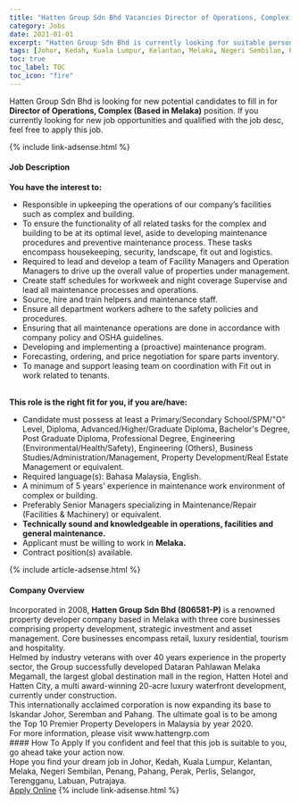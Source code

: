 ```yaml
---
title: "Hatten Group Sdn Bhd Vacancies Director of Operations, Complex (Based in Melaka)" 
category: Jobs 
date: 2021-01-01 
excerpt: "Hatten Group Sdn Bhd is currently looking for suitable person to fill in the Director of Operations, Complex (Based in Melaka) which positioned at Johor, Kedah, Kuala Lumpur, Kelantan, Melaka, Negeri Sembilan, Penang, Pahang, Perak, Perlis, Selangor, Terengganu, Labuan, Putrajaya" 
tags: [Johor, Kedah, Kuala Lumpur, Kelantan, Melaka, Negeri Sembilan, Penang, Pahang, Perak, Perlis, Selangor, Terengganu, Labuan, Putrajaya] 
toc: true 
toc_label: TOC 
toc_icon: "fire" 
--- 
```


<p>Hatten Group Sdn Bhd is looking for new potential candidates to fill in for <b>Director of Operations, Complex (Based in Melaka)</b> position. If you currently looking for new job opportunities and qualified with the job desc, feel free to apply this job.
</p>{% include link-adsense.html %} 
<div><div><div><h4>Job Description</h4></div></div><div><div><span><div><div><strong>You have the interest to:</strong></div><ul><li>Responsible in upkeeping the operations of our company&#8217;s facilities such as complex and building.</li><li>To ensure the functionality of all related tasks for the complex and building to be at its optimal level, aside to developing maintenance procedures and preventive maintenance process. These tasks encompass housekeeping, security, landscape, fit out and logistics.</li><li>Required to lead and develop a team of Facility Managers and Operation Managers to drive up the overall value of properties under management.</li><li>Create staff schedules for workweek and night coverage Supervise and lead all maintenance processes and operations.</li><li>Source, hire and train helpers and maintenance staff.</li><li>Ensure all department workers adhere to the safety policies and procedures.</li><li>Ensuring that all maintenance operations are done in accordance with company policy and OSHA guidelines.</li><li>Developing and implementing a (proactive) maintenance program.</li><li>Forecasting, ordering, and price negotiation for spare parts inventory.</li><li>To manage and support leasing team on coordination with Fit out in work related to tenants.<br>&#160;</li></ul><div><strong>This role is the right fit for you, if you are/have:</strong></div><ul><li>Candidate must possess at least a Primary/Secondary School/SPM/"O" Level, Diploma, Advanced/Higher/Graduate Diploma, Bachelor's Degree, Post Graduate Diploma, Professional Degree, Engineering (Environmental/Health/Safety), Engineering (Others), Business Studies/Administration/Management, Property Development/Real Estate Management or equivalent.</li><li>Required language(s): Bahasa Malaysia, English.</li><li>A minimum of 5 years&#8217; experience in maintenance work environment of complex or building.</li><li>Preferably Senior Managers specializing in Maintenance/Repair (Facilities &amp; Machinery) or equivalent.</li><li><strong>Technically sound and knowledgeable in operations, facilities and general maintenance.</strong></li><li>Applicant must be willing to work in <strong>Melaka.</strong></li><li>Contract position(s) available.</li></ul></div></span></div></div></div> 
{% include article-adsense.html %} 
<div><div><div><h4>Company Overview</h4></div></div><div><div><span><div><div>
	Incorporated in 2008, <strong>Hatten Group Sdn Bhd (806581-P)</strong> is a renowned property developer company based in Melaka with three core businesses comprising property development, strategic investment and asset management. Core businesses encompass retail, luxury residential, tourism and hospitality.</div>
<div>
	Helmed by industry veterans with over 40 years experience in the property sector, the Group successfully developed Dataran Pahlawan Melaka Megamall, the largest global destination mall in the region, Hatten Hotel and Hatten City, a multi award-winning 20-acre luxury waterfront development, currently under construction.</div>
<div>
	This internationally acclaimed corporation is now expanding its base to Iskandar Johor, Seremban and Pahang. The ultimate goal is to be among the Top 10 Premier Property Developers in Malaysia by year 2020.&#160;</div>
<div>
	For more information, please visit www.hattengrp.com&#160;</div></div></span></div></div></div> 
#### How To Apply 
If you confident and feel that this job is suitable to you, go ahead take your action now. <br/> 
Hope you find your dream job in Johor, Kedah, Kuala Lumpur, Kelantan, Melaka, Negeri Sembilan, Penang, Pahang, Perak, Perlis, Selangor, Terengganu, Labuan, Putrajaya. <br/> 
<a href="https://www.jobstreet.com.my/en/job/director-of-operations-complex-based-in-melaka-4454009?jobId=jobstreet-my-job-4454009&sectionRank=24&token=0~d9080661-2688-448e-b6fe-9463677eb421&fr=SRP%20View%20In%20New%20Ta" class="btn btn--info" target="_blank" rel="nofollow noopenner">Apply Online</a> 
{% include link-adsense.html %} 